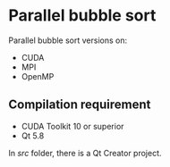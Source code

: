 <h1> Parallel bubble sort </h1>
<p> Parallel bubble sort versions on: </p>
<ul>
  <li> CUDA </li>
  <li> MPI </li>
  <li> OpenMP </li>
</ul>


<h2> Compilation requirement </h2>
<ul>
  <li> CUDA Toolkit 10 or superior</li>
  <li> Qt 5.8 </li>
</ul>

<p> In <em> src </em> folder, there is a Qt Creator project. </p>
